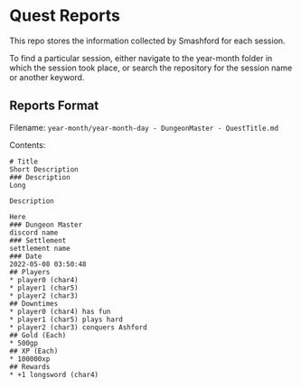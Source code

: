 # Quest Reports
This repo stores the information collected by Smashford for each session. 

To find a particular session, either navigate to the year-month folder in which the session took place, or search the repository for the session name or another keyword.

## Reports Format

Filename: `year-month/year-month-day - DungeonMaster - QuestTitle.md`

Contents:

```
# Title
Short Description
### Description
Long

Description

Here
### Dungeon Master
discord name
### Settlement
settlement name
### Date
2022-05-08 03:50:48
## Players
* player0 (char4)
* player1 (char5)
* player2 (char3)
## Downtimes
* player0 (char4) has fun
* player1 (char5) plays hard
* player2 (char3) conquers Ashford
## Gold (Each)
* 500gp
## XP (Each)
* 100000xp
## Rewards
* +1 longsword (char4)
```
